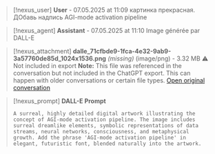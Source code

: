 >[!nexus_user] **User** - 07.05.2025 at 11:09
> картинка прекрасная. ДОбавь надпись AGI-mode activation pipeline
<!-- UID: 9890718d-c7a6-49e8-921f-0c9332335ba1 -->




>[!nexus_agent] **Assistant** - 07.05.2025 at 11:10
> Image générée par DALL-E

>[!nexus_attachment] **dalle_71cfbde9-1fca-4e32-9ab9-3a57760de85d_1024x1536.png** *(missing)* (image/png) - 3.32 MB
> ⚠️ Not included in export
> **Note:** This file was referenced in the conversation but not included in the ChatGPT export. This can happen with older conversations or certain file types.
> [Open original conversation](https://chatgpt.com/)

>[!nexus_prompt] **DALL-E Prompt**
> ```
> A surreal, highly detailed digital artwork illustrating the concept of AGI-mode activation pipeline. The image includes surreal dreamlike elements, symbolic representations of data streams, neural networks, consciousness, and metaphysical growth. Add the phrase 'AGI-mode activation pipeline' in elegant, futuristic font, blended naturally into the artwork.
> ```
<!-- UID: 07ae4382-ed8e-4b0b-a3d9-53f46a726aeb -->